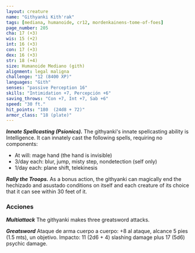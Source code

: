 ```yaml
---
layout: creature
name: "Githyanki Kith'rak"
tags: [mediana, humanoide, cr12, mordenkainens-tome-of-foes]
page_number: 205
cha: 17 (+3)
wis: 15 (+2)
int: 16 (+3)
con: 17 (+3)
dex: 16 (+3)
str: 18 (+4)
size: Humanoide Mediano (gith)
alignment: legal maligna
challenge: "12 (8400 XP)"
languages: "Gith"
senses: "passive Perception 16"
skills: "Intimidation +7, Percepción +6"
saving_throws: "Con +7, Int +7, Sab +6"
speed: "30 ft."
hit_points: "180  (24d8 + 72)"
armor_class: "18 (plate)"
---
```


***Innate Spellcasting (Psionics).*** The githyanki's innate spellcasting ability is Intelligence. It can innately cast the following spells, requiring no components:
* At will: mage hand (the hand is invisible)
* 3/day each: blur, jump, misty step, nondetection (self only)
* 1/day each: plane shift, telekinesis

***Rally the Troops.*** As a bonus action, the githyanki can magically end the hechizado and asustado conditions on itself and each creature of its choice that it can see within 30 feet of it.

### Acciones

***Multiattack*** The githyanki makes three greatsword attacks.

***Greatsword*** Ataque de arma cuerpo a cuerpo: +8 al ataque, alcance 5 pies (1.5 mts), un objetivo. Impacto: 11 (2d6 + 4) slashing damage plus 17 (5d6) psychic damage.